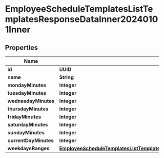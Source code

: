 

# EmployeeScheduleTemplatesListTemplatesResponseDataInner20240101Inner


## Properties

| Name | Type | Description | Notes |
|------------ | ------------- | ------------- | -------------|
|**id** | **UUID** |  |  [optional] |
|**name** | **String** |  |  [optional] |
|**mondayMinutes** | **Integer** |  |  [optional] |
|**tuesdayMinutes** | **Integer** |  |  [optional] |
|**wednesdayMinutes** | **Integer** |  |  [optional] |
|**thursdayMinutes** | **Integer** |  |  [optional] |
|**fridayMinutes** | **Integer** |  |  [optional] |
|**saturdayMinutes** | **Integer** |  |  [optional] |
|**sundayMinutes** | **Integer** |  |  [optional] |
|**currentDayMinutes** | **Integer** |  |  [optional] |
|**weekdaysRanges** | [**EmployeeScheduleTemplatesListTemplatesResponseDataInner20240101InnerWeekdaysRanges**](EmployeeScheduleTemplatesListTemplatesResponseDataInner20240101InnerWeekdaysRanges.md) |  |  [optional] |



